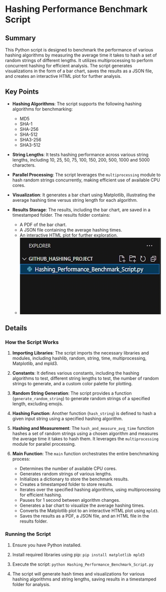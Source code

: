 # Hashing Performance Benchmark Script

## Summary

This Python script is designed to benchmark the performance of various hashing algorithms by measuring the average time it takes to hash a set of random strings of different lengths. It utilizes multiprocessing to perform concurrent hashing for efficient analysis. The script generates visualizations in the form of a bar chart, saves the results as a JSON file, and creates an interactive HTML plot for further analysis.

## Key Points

- **Hashing Algorithms**: The script supports the following hashing algorithms for benchmarking:
  - MD5
  - SHA-1
  - SHA-256
  - SHA-512
  - SHA3-256
  - SHA3-512

- **String Lengths**: It tests hashing performance across various string lengths, including 10, 25, 50, 75, 100, 150, 200, 500, 1000 and 5000 characters.

- **Parallel Processing**: The script leverages the `multiprocessing` module to hash random strings concurrently, making efficient use of available CPU cores.

- **Visualization**: It generates a bar chart using Matplotlib, illustrating the average hashing time versus string length for each algorithm.

- **Results Storage**: The results, including the bar chart, are saved in a timestamped folder. The results folder contains:
  - A PDF of the bar chart.
  - A JSON file containing the average hashing times.
  - An interactive HTML plot for further exploration.
  - ![](https://github.com/f05135/Hashing-Performance-Benchmark-Script/blob/main/Media%20Assets/hashing_results_folder_video.gif)

## Details

### How the Script Works

1. **Importing Libraries**: The script imports the necessary libraries and modules, including hashlib, random, string, time, multiprocessing, Matplotlib, and mpld3.

2. **Constants**: It defines various constants, including the hashing algorithms to test, different string lengths to test, the number of random strings to generate, and a custom color palette for plotting.

3. **Random String Generation**: The script provides a function (`generate_random_string`) to generate random strings of a specified length, excluding emojis.

4. **Hashing Function**: Another function (`hash_string`) is defined to hash a given input string using a specified hashing algorithm.

5. **Hashing and Measurement**: The `hash_and_measure_avg_time` function hashes a set of random strings using a chosen algorithm and measures the average time it takes to hash them. It leverages the `multiprocessing` module for parallel processing.

6. **Main Function**: The `main` function orchestrates the entire benchmarking process:
   - Determines the number of available CPU cores.
   - Generates random strings of various lengths.
   - Initializes a dictionary to store the benchmark results.
   - Creates a timestamped folder to store results.
   - Iterates over the specified hashing algorithms, using multiprocessing for efficient hashing.
   - Pauses for 1 second between algorithm changes.
   - Generates a bar chart to visualize the average hashing times.
   - Converts the Matplotlib plot to an interactive HTML plot using `mpld3`.
   - Saves the results as a PDF, a JSON file, and an HTML file in the results folder.

### Running the Script

1. Ensure you have Python installed.

2. Install required libraries using pip: `pip install matplotlib mpld3`

3. Execute the script: `python Hashing_Performance_Benchmark_Script.py`

4. The script will generate hash times and visualizations for various hashing algorithms and string lengths, saving results in a timestamped folder for analysis.
